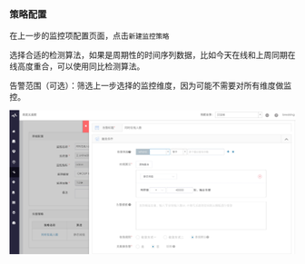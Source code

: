 ### 策略配置

在上一步的监控项配置页面，点击`新建监控策略`

选择合适的检测算法，如果是周期性的时间序列数据，比如今天在线和上周同期在线高度重合，可以使用同比检测算法。

告警范围（可选）：筛选上一步选择的监控维度，因为可能不需要对所有维度做监控。

![](../../media/15371565378100.jpg)
